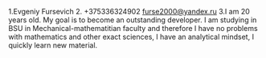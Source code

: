 1.Evgeniy Fursevich
2. +375336324902
   furse2000@yandex.ru
3.I am 20 years old. My goal is to become an outstanding developer.
I am studying in BSU in Mechanical-mathematitian faculty and therefore
I have no problems with mathematics and other exact sciences, 
I have an analytical mindset, I quickly learn new material.
